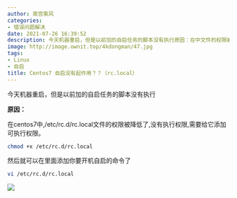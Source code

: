 ```yaml
---
author: 南宫乘风
categories:
- 错误问题解决
date: 2021-07-26 16:39:52
description: 今天机器重启，但是以前加的自启任务的脚本没有执行原因：在中文件的权限被降低了没有执行权限需要给它添加可执行权限。然后就可以在里面添加你要开机自启的命令了。。。。。。。
image: http://image.ownit.top/4kdongman/47.jpg
tags:
- Linux
- 自启
title: Centos7 自启没有起作用？？（rc.local）
---
```


<!--more-->

今天机器重启，但是以前加的自启任务的脚本没有执行

**原因：**

在centos7中,/etc/rc.d/rc.local文件的权限被降低了,没有执行权限,需要给它添加可执行权限。

```bash
chmod +x /etc/rc.d/rc.local
```

  
然后就可以在里面添加你要开机自启的命令了

```bash
vi /etc/rc.d/rc.local
```

![](http://image.ownit.top/csdn/20210726163905909.png)